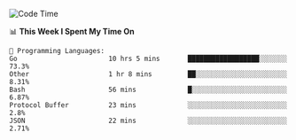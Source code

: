 <!--START_SECTION:waka-->
![Code Time](http://img.shields.io/badge/Code%20Time-335%20hrs-blue)

📊 **This Week I Spent My Time On** 

```text
💬 Programming Languages: 
Go                       10 hrs 5 mins       ██████████████████░░░░░░░   73.3% 
Other                    1 hr 8 mins         ██░░░░░░░░░░░░░░░░░░░░░░░   8.31% 
Bash                     56 mins             █░░░░░░░░░░░░░░░░░░░░░░░░   6.87% 
Protocol Buffer          23 mins             ░░░░░░░░░░░░░░░░░░░░░░░░░   2.8% 
JSON                     22 mins             ░░░░░░░░░░░░░░░░░░░░░░░░░   2.71%

```


<!--END_SECTION:waka-->